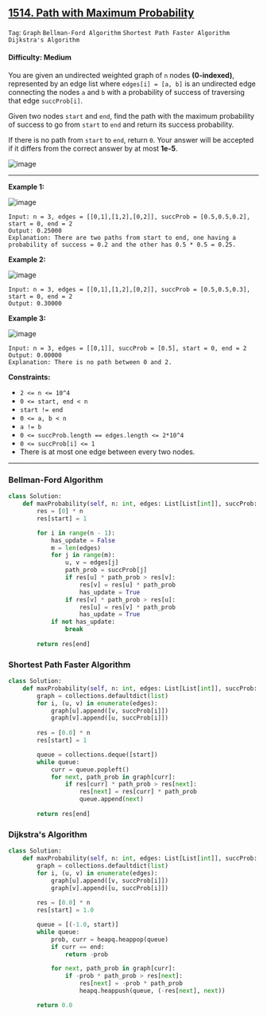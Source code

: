 ## [1514. Path with Maximum Probability](https://leetcode.com/problems/path-with-maximum-probability/)

```Tag```: ```Graph``` ```Bellman-Ford Algorithm``` ```Shortest Path Faster Algorithm``` ```Dijkstra's Algorithm```

#### Difficulty: Medium

You are given an undirected weighted graph of ```n``` nodes __(0-indexed)__, represented by an edge list where ```edges[i] = [a, b]``` is an undirected edge connecting the nodes ```a``` and ```b``` with a probability of success of traversing that edge ```succProb[i]```.

Given two nodes ```start``` and ```end```, find the path with the maximum probability of success to go from ```start``` to ```end``` and return its success probability.

If there is no path from ```start``` to ```end```, return ```0```. Your answer will be accepted if it differs from the correct answer by at most __1e-5__.

![image](https://github.com/quananhle/Python/assets/35042430/164fc9ff-5b41-4bd6-b8b2-7ab9dd747ffd)

---

__Example 1:__

![image](https://assets.leetcode.com/uploads/2019/09/20/1558_ex1.png)
```
Input: n = 3, edges = [[0,1],[1,2],[0,2]], succProb = [0.5,0.5,0.2], start = 0, end = 2
Output: 0.25000
Explanation: There are two paths from start to end, one having a probability of success = 0.2 and the other has 0.5 * 0.5 = 0.25.
```

__Example 2:__

![image](https://assets.leetcode.com/uploads/2019/09/20/1558_ex2.png)
```
Input: n = 3, edges = [[0,1],[1,2],[0,2]], succProb = [0.5,0.5,0.3], start = 0, end = 2
Output: 0.30000
```

__Example 3:__

![image](https://assets.leetcode.com/uploads/2019/09/20/1558_ex3.png)
```
Input: n = 3, edges = [[0,1]], succProb = [0.5], start = 0, end = 2
Output: 0.00000
Explanation: There is no path between 0 and 2.
```

__Constraints:__

- ```2 <= n <= 10^4```
- ```0 <= start, end < n```
- ```start != end```
- ```0 <= a, b < n```
- ```a != b```
- ```0 <= succProb.length == edges.length <= 2*10^4```
- ```0 <= succProb[i] <= 1```
- There is at most one edge between every two nodes.

---

### Bellman-Ford Algorithm

```Python
class Solution:
    def maxProbability(self, n: int, edges: List[List[int]], succProb: List[float], start: int, end: int) -> float:
        res = [0] * n
        res[start] = 1

        for i in range(n - 1):
            has_update = False
            m = len(edges)
            for j in range(m):
                u, v = edges[j]
                path_prob = succProb[j]
                if res[u] * path_prob > res[v]:
                    res[v] = res[u] * path_prob
                    has_update = True
                if res[v] * path_prob > res[u]:
                    res[u] = res[v] * path_prob
                    has_update = True
            if not has_update:
                break
        
        return res[end]
```

### Shortest Path Faster Algorithm

```Python
class Solution:
    def maxProbability(self, n: int, edges: List[List[int]], succProb: List[float], start: int, end: int) -> float:
        graph = collections.defaultdict(list)
        for i, (u, v) in enumerate(edges):
            graph[u].append([v, succProb[i]])
            graph[v].append([u, succProb[i]])
        
        res = [0.0] * n
        res[start] = 1

        queue = collections.deque([start])
        while queue:
            curr = queue.popleft()
            for next, path_prob in graph[curr]:
                if res[curr] * path_prob > res[next]:
                    res[next] = res[curr] * path_prob
                    queue.append(next)
        
        return res[end]
```

### Dijkstra's Algorithm

```Python
class Solution:
    def maxProbability(self, n: int, edges: List[List[int]], succProb: List[float], start: int, end: int) -> float:
        graph = collections.defaultdict(list)
        for i, (u, v) in enumerate(edges):
            graph[u].append([v, succProb[i]])
            graph[v].append([u, succProb[i]])
        
        res = [0.0] * n
        res[start] = 1.0

        queue = [(-1.0, start)]
        while queue:
            prob, curr = heapq.heappop(queue)
            if curr == end:
                return -prob

            for next, path_prob in graph[curr]:
                if -prob * path_prob > res[next]:
                    res[next] = -prob * path_prob
                    heapq.heappush(queue, (-res[next], next))    

        return 0.0
```
